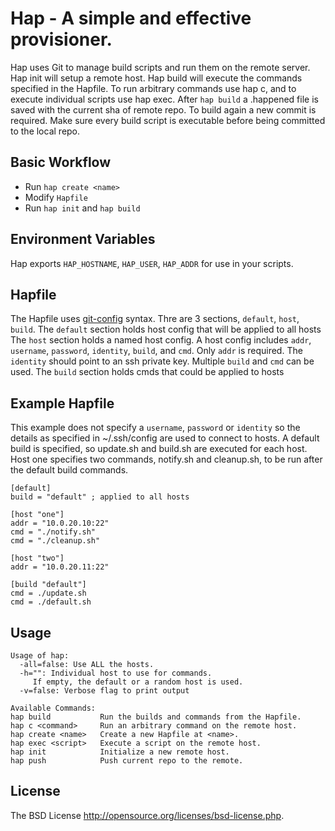 # Hap - A simple and effective provisioner.

Hap uses Git to manage build scripts and run them on the remote server.
Hap init will setup a remote host. Hap build will execute the commands specified in the Hapfile. To run arbitrary commands use hap c, and to execute individual scripts use hap exec. After `hap build` a .happened file is saved with the current sha of remote repo. To build again a new commit is required. Make sure every build script is executable before being committed to the local repo.

## Basic Workflow
 - Run `hap create <name>`
 - Modify `Hapfile`
 - Run `hap init` and `hap build`

## Environment Variables
Hap exports `HAP_HOSTNAME`, `HAP_USER`, `HAP_ADDR` for use in your scripts.

## Hapfile
The Hapfile uses [git-config](http://git-scm.com/docs/git-config#_syntax) syntax. Thre are 3 sections, `default`, `host`, `build`.
The `default` section holds host config that will be applied to all hosts
The `host` section holds a named host config. A host config includes `addr`, `username`, `password`, `identity`, `build`, and `cmd`. Only `addr` is required. The `identity` should point to an ssh private key. Multiple `build` and `cmd` can be used.
The `build` section holds cmds that could be applied to hosts

## Example Hapfile
This example does not specify a `username`, `password` or `identity` so the details as specified in ~/.ssh/config are used to connect to hosts.
A default build is specified, so update.sh and build.sh are executed for each host.
Host one specifies two commands, notify.sh and cleanup.sh, to be run after the default build commands.

	[default]
	build = "default" ; applied to all hosts

	[host "one"]
	addr = "10.0.20.10:22"
	cmd = "./notify.sh"
	cmd = "./cleanup.sh"

	[host "two"]
	addr = "10.0.20.11:22"

	[build "default"]
	cmd = ./update.sh
	cmd = ./default.sh


## Usage
	Usage of hap:
	  -all=false: Use ALL the hosts.
	  -h="": Individual host to use for commands.
		 If empty, the default or a random host is used.
	  -v=false: Verbose flag to print output

	Available Commands:
	hap build			Run the builds and commands from the Hapfile.
	hap c <command>		Run an arbitrary command on the remote host.
	hap create <name>	Create a new Hapfile at <name>.
	hap exec <script>	Execute a script on the remote host.
	hap init			Initialize a new remote host.
	hap push			Push current repo to the remote.

## License
The BSD License http://opensource.org/licenses/bsd-license.php.
